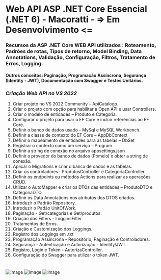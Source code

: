 # Web API ASP .NET Core Essencial (.NET 6) - Macoratti - => Em Desenvolvimento <=

### Recursos da ASP .NET Core WEB API utilizados : Roteamento, Padrões de rotas, Tipos de retorno, Model Binding, Data Annotations, Validação, Configuração, Filtros, Tratamento de Erros, Logging.

#### Outros conceitos: Paginação, Programação Assíncrona, Segurança (Identity - JWT), Documentação com Swagger e Testes Unitários.

### *Criação Web API no VS 2022*

1.	Criar projeto no VS 2022 Community – ApiCatalogo.
2.	Criar o projeto com opção para habilitar a Open API e usar Controllers.
3.	Criar o modelo de entidades – Produto e Categoria.
4.	Configurar o projeto para usar o EF Core e incluir referências ao EF Core.
5.	Definir o banco de dados usado – MySql e MySQL Workbench.
6.	Definir a classe de contexto do EF Core – AppDbContext
7.	Definir o mapeamento de entidades para as tabelas – DbSet<T>
8.	Registrar o contexto como um serviço – Program
9.	Definir a string de conexão no arquivo appsettings.json
10.	Definir o provedor do banco de dados (Pomelo) e obter a string de conexão.
11.	Aplicar o Migrations e criar o banco de dados e as tabelas.
12.	Criar os controladores : ProdutosController e CategoriaController.
13.	Definir os endpoints ou métodos Actions para realizar as operações CRUD.
14. Utilizar o AutoMapper e criar os DTOs das entidades – ProdutoDTO e CategoriaDTO.
15. Definir os Data Annotations nos atributos dos DTOS criados. 
16. Introduzir o Padrão Repository.
17. Introduzir o Padão UnitOfWork.   
18. Paginação - Get/categorias e Get/produtos.
19. Criação dos Filters - LogginsFilter.
20. Tratamentos de Erros.
20. Criação e Customização dos Loggings.
21. Registro dos Loggings em .txt
22. Programação Assíncrona - Repositório, Paginação e Controladores.
23. Segurança - Autenticação e Autorização - Identity/JWT.
24. Registro, Login e Token - AutorizaController.
25. Configuração do Swagger para utilizar o token JWT.
  
#
![image](https://user-images.githubusercontent.com/13735095/198689420-c1c94945-7361-446d-b4ed-781dbdf32b9f.png)
![image](https://user-images.githubusercontent.com/13735095/198689829-219296f1-4901-41b2-afea-6c28f98b2c2d.png)
![image](https://user-images.githubusercontent.com/13735095/198689881-a0a75cc0-393c-4167-bf9b-d5ff1d35cf99.png)


